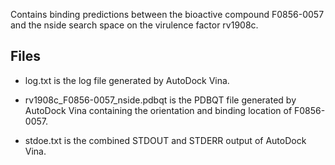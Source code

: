 Contains binding predictions between the bioactive compound F0856-0057 and the nside search space on the virulence factor rv1908c.

## Files

- log.txt is the log file generated by AutoDock Vina.

- rv1908c_F0856-0057_nside.pdbqt is the PDBQT file generated by AutoDock Vina containing the orientation and binding location of F0856-0057.

- stdoe.txt is the combined STDOUT and STDERR output of AutoDock Vina.

